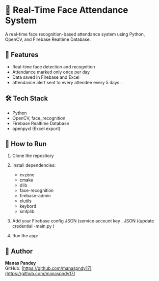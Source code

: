 # 🎯 Real-Time Face Attendance System

A real-time face recognition-based attendance system using Python, OpenCV, and Firebase Realtime Database.

## 📌 Features

- Real-time face detection and recognition
- Attendance marked only once per day
- Data saved in Firebase and Excel
- attendance alert sent to every attendee every 5 days .

## 🛠️ Tech Stack

- Python
- OpenCV, face_recognition
- Firebase Realtime Database
- openpyxl (Excel export)

## 🚀 How to Run

1. Clone the repository
2. Install dependencies:
     
     * cvzone
     * cmake
     * dlib
     * face-recognition
     * firebase-admin
     * xlutils
     * keybord
     * smtplib

3. Add your Firebase config JSON (service account key . JSON )(update credential -main.py )
4. Run the app:




## 👤 Author

**Manas Pandey**  
GitHub: [https://github.com/manaspndy17](https://github.com/manaspndy17)
